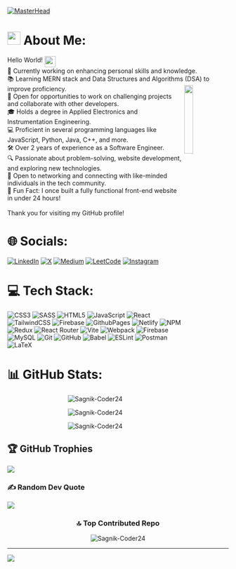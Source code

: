 [![MasterHead](https://repository-images.githubusercontent.com/588181932/e36ec678-7984-4cdd-8e4c-a3932772ff8e)](https://sagnik-ghosh.netlify.app/)


# <img align='centre' src="https://emojis.slackmojis.com/emojis/images/1563480763/5999/meow_party.gif?1563480763" width="30" height="30" /> About Me:
Hello World! <img align='top' src="https://emojis.slackmojis.com/emojis/images/1536351075/4594/blob-wave.gif?1536351075" width="25" />
<br>🌱 Currently working on enhancing personal skills and knowledge.<br>📚 Learning MERN stack and Data Structures and Algorithms (DSA) to improve proficiency.
<img align='right' src="https://media.giphy.com/media/LmNwrBhejkK9EFP504/giphy.gif" width="20%">
<br>💼 Open for opportunities to work on challenging projects and collaborate with other developers.<br>🎓 Holds a degree in Applied Electronics and Instrumentation Engineering.<br>💻 Proficient in several programming languages like JavaScript, Python, Java, C++, and more.<br>🛠️ Over 2 years of experience as a Software Engineer.<br>🔍 Passionate about problem-solving, website development, and exploring new technologies.<br>🤝 Open to networking and connecting with like-minded individuals in the tech community.<br>🚀 Fun Fact: I once built a fully functional front-end website in under 24 hours!<br><br>Thank you for visiting my GitHub profile!



# 🌐 Socials:
[![LinkedIn](https://img.shields.io/badge/LinkedIn-%230077B5.svg?logo=linkedin&logoColor=white&style=for-the-badge)](https://linkedin.com/in/sag-lyf)
[![X](https://img.shields.io/badge/X-black.svg?logo=X&logoColor=white&style=for-the-badge)](https://x.com/@sag_lyf)
[![Medium](https://img.shields.io/badge/Medium-%2300AB6C.svg?logo=Medium&logoColor=white&style=for-the-badge)](https://medium.com/@gosagnik)
[![LeetCode](https://img.shields.io/badge/LeetCode-%23FFA116.svg?logo=leetcode&logoColor=white&style=for-the-badge)](https://leetcode.com/sag_lyf)
[![Instagram](https://img.shields.io/badge/Instagram-%23E4405F.svg?logo=Instagram&logoColor=white&style=for-the-badge)](https://instagram.com/sag_lyf)


# 💻 Tech Stack:
![CSS3](https://img.shields.io/badge/css3-%231572B6.svg?style=for-the-badge&logo=css3&logoColor=white) ![SASS](https://img.shields.io/badge/SASS-hotpink.svg?style=for-the-badge&logo=SASS&logoColor=white) ![HTML5](https://img.shields.io/badge/html5-%23E34F26.svg?style=for-the-badge&logo=html5&logoColor=white) ![JavaScript](https://img.shields.io/badge/javascript-%23323330.svg?style=for-the-badge&logo=javascript&logoColor=%23F7DF1E) ![React](https://img.shields.io/badge/react-%2320232a.svg?style=for-the-badge&logo=react&logoColor=%2361DAFB) ![TailwindCSS](https://img.shields.io/badge/tailwindcss-%2338B2AC.svg?style=for-the-badge&logo=tailwind-css&logoColor=white) ![Firebase](https://img.shields.io/badge/firebase-%23039BE5.svg?style=for-the-badge&logo=firebase) ![GithubPages](https://img.shields.io/badge/github%20pages-121013?style=for-the-badge&logo=github&logoColor=white) ![Netlify](https://img.shields.io/badge/netlify-%23000000.svg?style=for-the-badge&logo=netlify&logoColor=#00C7B7) ![NPM](https://img.shields.io/badge/NPM-%23CB3837.svg?style=for-the-badge&logo=npm&logoColor=white) ![Redux](https://img.shields.io/badge/redux-%23593d88.svg?style=for-the-badge&logo=redux&logoColor=white) ![React Router](https://img.shields.io/badge/React_Router-CA4245?style=for-the-badge&logo=react-router&logoColor=white) ![Vite](https://img.shields.io/badge/vite-%23646CFF.svg?style=for-the-badge&logo=vite&logoColor=white) ![Webpack](https://img.shields.io/badge/webpack-%238DD6F9.svg?style=for-the-badge&logo=webpack&logoColor=black) ![Firebase](https://img.shields.io/badge/firebase-a08021?style=for-the-badge&logo=firebase&logoColor=ffcd34) ![MySQL](https://img.shields.io/badge/mysql-4479A1.svg?style=for-the-badge&logo=mysql&logoColor=white) ![Git](https://img.shields.io/badge/git-%23F05033.svg?style=for-the-badge&logo=git&logoColor=white) ![GitHub](https://img.shields.io/badge/github-%23121011.svg?style=for-the-badge&logo=github&logoColor=white) ![Babel](https://img.shields.io/badge/Babel-F9DC3e?style=for-the-badge&logo=babel&logoColor=black) ![ESLint](https://img.shields.io/badge/ESLint-4B3263?style=for-the-badge&logo=eslint&logoColor=white) ![Postman](https://img.shields.io/badge/Postman-FF6C37?style=for-the-badge&logo=postman&logoColor=white) ![LaTeX](https://img.shields.io/badge/latex-%23008080.svg?style=for-the-badge&logo=latex&logoColor=white) 

# 📊 GitHub Stats:
<!--
![](https://github-readme-stats.vercel.app/api?username=Sagnik-Coder24&theme=outrun&hide_border=false&include_all_commits=true&count_private=true)<br/>
![](https://github-readme-streak-stats.herokuapp.com/?user=Sagnik-Coder24&theme=outrun&hide_border=false)<br/>
![](https://github-readme-stats.vercel.app/api/top-langs/?username=Sagnik-Coder24&theme=outrun&hide_border=false&include_all_commits=true&count_private=true&layout=compact)
-->
<p align="center"> <img align="center" src="https://github-readme-stats.vercel.app/api?username=Sagnik-Coder24&theme=outrun&hide_border=false&include_all_commits=true&count_private=true" alt="Sagnik-Coder24" /></p>
<p align="center"><img align="center" src="https://github-readme-streak-stats.herokuapp.com/?user=Sagnik-Coder24&theme=outrun&hide_border=false" alt="Sagnik-Coder24" /></p>
<p align="center"><img align="center" src="https://github-readme-stats.vercel.app/api/top-langs/?username=Sagnik-Coder24&theme=outrun&hide_border=false&include_all_commits=true&count_private=true&layout=compact" alt="Sagnik-Coder24" /></p>


## 🏆 GitHub Trophies
![](https://github-profile-trophy.vercel.app/?username=Sagnik-Coder24&theme=radical&no-frame=false&no-bg=false&margin-w=4)

### ✍️ Random Dev Quote
![](https://quotes-github-readme.vercel.app/api?type=horizontal&theme=radical)

<div align="center">

### 🔝 Top Contributed Repo
</div>
<!--![](https://github-contributor-stats.vercel.app/api?username=Sagnik-Coder24&limit=5&theme=outrun&combine_all_yearly_contributions=true)-->
<p align="center"><img align="center" src="https://github-contributor-stats.vercel.app/api?username=Sagnik-Coder24&limit=5&theme=outrun&combine_all_yearly_contributions=true" alt="Sagnik-Coder24" /></p>

---
[![](https://visitcount.itsvg.in/api?id=Sagnik-Coder24&icon=7&color=0)](https://visitcount.itsvg.in)

